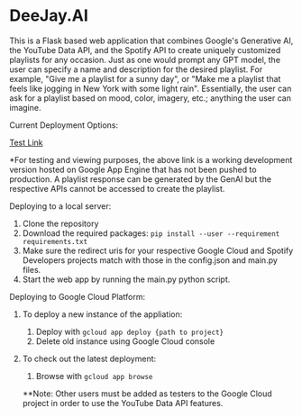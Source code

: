 # DeeJay.AI

This is a Flask based web application that combines Google's Generative AI, the YouTube Data API, and the Spotify API to create uniquely customized playlists for any occasion. Just as one would prompt any GPT model, the user can specify a name and description for the desired playlist. For example, "Give me a playlist for a sunny day", or "Make me a playlist that feels like jogging in New York with some light rain". Essentially, the user can ask for a playlist based on mood, color, imagery, etc.; anything the user can imagine. 

Current Deployment Options:

[Test Link](https://djai-411603.uc.r.appspot.com/)

*For testing and viewing purposes, the above link is a working development version hosted on Google App Engine that has not been pushed to production. A playlist response can be generated by the GenAI but the respective APIs cannot be accessed to create the playlist. 

Deploying to a local server:
1. Clone the repository
2. Download the required packages: `pip install --user --requirement requirements.txt`
3. Make sure the redirect uris for your respective Google Cloud and Spotify Developers projects match with those in the config.json and main.py files. 
4. Start the web app by running the main.py python script. 

Deploying to Google Cloud Platform:
1. To deploy a new instance of the appliation:
    1. Deploy with `gcloud app deploy {path to project}`
    2. Delete old instance using Google Cloud console
1. To check out the latest deployment:
    1. Browse with `gcloud app browse`

    **Note: Other users must be added as testers to the Google Cloud project in order to use the YouTube Data API features. 
